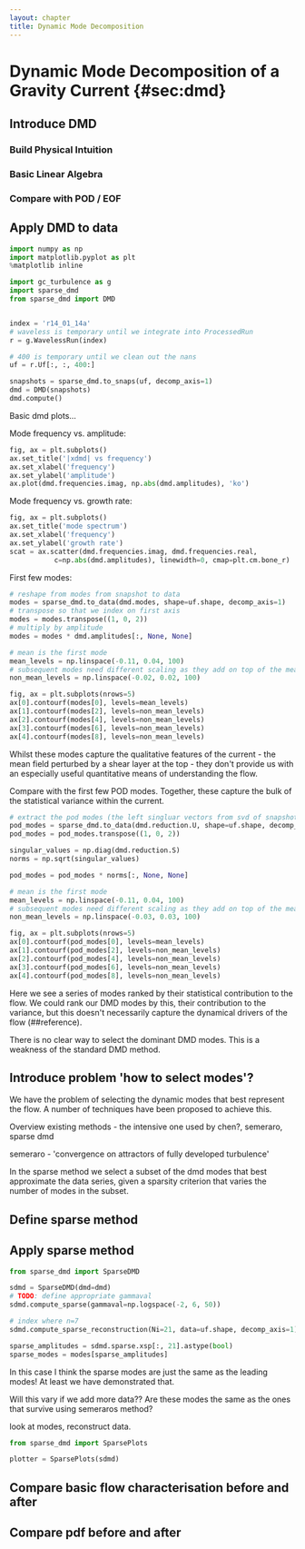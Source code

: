 ```yaml
---
layout: chapter
title: Dynamic Mode Decomposition
---
```


# Dynamic Mode Decomposition of a Gravity Current {#sec:dmd}

## Introduce DMD

### Build Physical Intuition

### Basic Linear Algebra

### Compare with POD / EOF


## Apply DMD to data

```python
import numpy as np
import matplotlib.pyplot as plt
%matplotlib inline

import gc_turbulence as g
import sparse_dmd
from sparse_dmd import DMD


index = 'r14_01_14a'
# waveless is temporary until we integrate into ProcessedRun
r = g.WavelessRun(index)

# 400 is temporary until we clean out the nans
uf = r.Uf[:, :, 400:]

snapshots = sparse_dmd.to_snaps(uf, decomp_axis=1)
dmd = DMD(snapshots)
dmd.compute()
```

Basic dmd plots...

Mode frequency vs. amplitude:

```python
fig, ax = plt.subplots()
ax.set_title('|xdmd| vs frequency')
ax.set_xlabel('frequency')
ax.set_ylabel('amplitude')
ax.plot(dmd.frequencies.imag, np.abs(dmd.amplitudes), 'ko')
```

Mode frequency vs. growth rate:

```python
fig, ax = plt.subplots()
ax.set_title('mode spectrum')
ax.set_xlabel('frequency')
ax.set_ylabel('growth rate')
scat = ax.scatter(dmd.frequencies.imag, dmd.frequencies.real,
           c=np.abs(dmd.amplitudes), linewidth=0, cmap=plt.cm.bone_r)
```

First few modes:

```python
# reshape from modes from snapshot to data
modes = sparse_dmd.to_data(dmd.modes, shape=uf.shape, decomp_axis=1)
# transpose so that we index on first axis
modes = modes.transpose((1, 0, 2))
# multiply by amplitude
modes = modes * dmd.amplitudes[:, None, None]
```

```python
# mean is the first mode
mean_levels = np.linspace(-0.11, 0.04, 100)
# subsequent modes need different scaling as they add on top of the mean
non_mean_levels = np.linspace(-0.02, 0.02, 100)

fig, ax = plt.subplots(nrows=5)
ax[0].contourf(modes[0], levels=mean_levels)
ax[1].contourf(modes[2], levels=non_mean_levels)
ax[2].contourf(modes[4], levels=non_mean_levels)
ax[3].contourf(modes[6], levels=non_mean_levels)
ax[4].contourf(modes[8], levels=non_mean_levels)
```

Whilst these modes capture the qualitative features of the current -
the mean field perturbed by a shear layer at the top - they don't
provide us with an especially useful quantitative means of
understanding the flow.

Compare with the first few POD modes. Together, these capture the
bulk of the statistical variance within the current.

```python
# extract the pod modes (the left singluar vectors from svd of snapshots)
pod_modes = sparse_dmd.to_data(dmd.reduction.U, shape=uf.shape, decomp_axis=1)
pod_modes = pod_modes.transpose((1, 0, 2))

singular_values = np.diag(dmd.reduction.S)
norms = np.sqrt(singular_values)

pod_modes = pod_modes * norms[:, None, None]
```

```python
# mean is the first mode
mean_levels = np.linspace(-0.11, 0.04, 100)
# subsequent modes need different scaling as they add on top of the mean
non_mean_levels = np.linspace(-0.03, 0.03, 100)

fig, ax = plt.subplots(nrows=5)
ax[0].contourf(pod_modes[0], levels=mean_levels)
ax[1].contourf(pod_modes[2], levels=non_mean_levels)
ax[2].contourf(pod_modes[4], levels=non_mean_levels)
ax[3].contourf(pod_modes[6], levels=non_mean_levels)
ax[4].contourf(pod_modes[8], levels=non_mean_levels)
```

Here we see a series of modes ranked by their statistical
contribution to the flow. We could rank our DMD modes by this, their
contribution to the variance, but this doesn't necessarily capture
the dynamical drivers of the flow (##reference).

There is no clear way to select the dominant DMD modes. This is a
weakness of the standard DMD method.


## Introduce problem 'how to select modes'?

We have the problem of selecting the dynamic modes that best
represent the flow. A number of techniques have been proposed to
achieve this.

Overview existing methods - the intensive one used by chen?, semeraro, sparse
dmd

semeraro - 'convergence on attractors of fully developed turbulence'

In the sparse method we select a subset of the dmd modes that best
approximate the data series, given a sparsity criterion that varies
the number of modes in the subset.

## Define sparse method


## Apply sparse method

```python
from sparse_dmd import SparseDMD

sdmd = SparseDMD(dmd=dmd)
# TODO: define appropriate gammaval
sdmd.compute_sparse(gammaval=np.logspace(-2, 6, 50))
```

```python
# index where n=7
sdmd.compute_sparse_reconstruction(Ni=21, data=uf.shape, decomp_axis=1)

sparse_amplitudes = sdmd.sparse.xsp[:, 21].astype(bool)
sparse_modes = modes[sparse_amplitudes]
```

In this case I think the sparse modes are just the same as the
leading modes! At least we have demonstrated that.

Will this vary if we add more data?? Are these modes the same as the
ones that survive using semeraros method?

look at modes, reconstruct data.

```python
from sparse_dmd import SparsePlots

plotter = SparsePlots(sdmd)
```


## Compare basic flow characterisation before and after

## Compare pdf before and after



